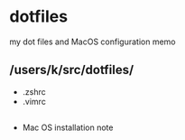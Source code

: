 # dotfiles

my dot files and MacOS configuration memo

## /users/k/src/dotfiles/
* .zshrc
* .vimrc

##
* Mac OS installation note
